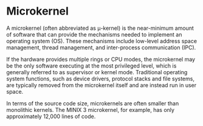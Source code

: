 # Microkernel  

A microkernel (often abbreviated as μ-kernel) is the near-minimum amount of software that can provide the mechanisms needed to implement an operating system (OS). These mechanisms include low-level address space management, thread management, and inter-process communication (IPC).  

If the hardware provides multiple rings or CPU modes, the microkernel may be the only software executing at the most privileged level, which is generally referred to as supervisor or kernel mode. Traditional operating system functions, such as device drivers, protocol stacks and file systems, are typically removed from the microkernel itself and are instead run in user space.  

In terms of the source code size, microkernels are often smaller than monolithic kernels. The MINIX 3 microkernel, for example, has only approximately 12,000 lines of code.  

